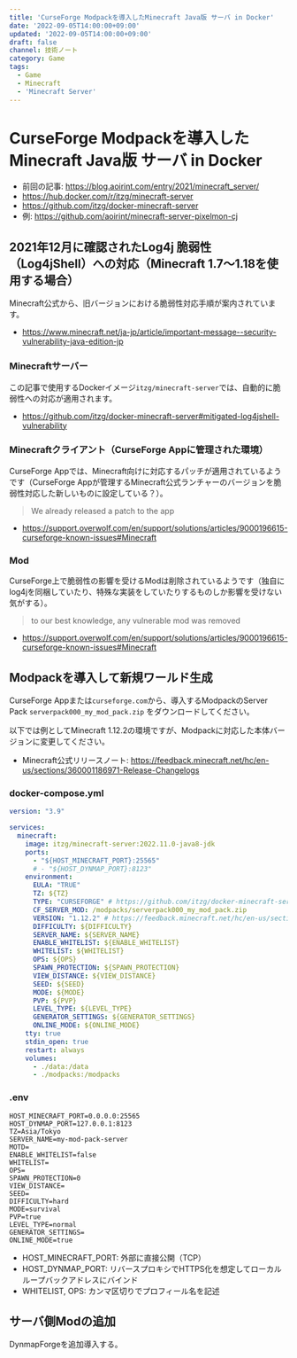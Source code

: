 ```yaml
---
title: 'CurseForge Modpackを導入したMinecraft Java版 サーバ in Docker'
date: '2022-09-05T14:00:00+09:00'
updated: '2022-09-05T14:00:00+09:00'
draft: false
channel: 技術ノート
category: Game
tags:
  - Game
  - Minecraft
  - 'Minecraft Server'
---
```

# CurseForge Modpackを導入したMinecraft Java版 サーバ in Docker

- 前回の記事: <https://blog.aoirint.com/entry/2021/minecraft_server/>
- <https://hub.docker.com/r/itzg/minecraft-server>
- <https://github.com/itzg/docker-minecraft-server>
- 例: <https://github.com/aoirint/minecraft-server-pixelmon-cj>


## 2021年12月に確認されたLog4j 脆弱性（Log4jShell）への対応（Minecraft 1.7～1.18を使用する場合）

Minecraft公式から、旧バージョンにおける脆弱性対応手順が案内されています。

- <https://www.minecraft.net/ja-jp/article/important-message--security-vulnerability-java-edition-jp>

### Minecraftサーバー

この記事で使用するDockerイメージ`itzg/minecraft-server`では、自動的に脆弱性への対応が適用されます。

- <https://github.com/itzg/docker-minecraft-server#mitigated-log4jshell-vulnerability>

### Minecraftクライアント（CurseForge Appに管理された環境）

CurseForge Appでは、Minecraft向けに対応するパッチが適用されているようです（CurseForge Appが管理するMinecraft公式ランチャーのバージョンを脆弱性対応した新しいものに設定している？）。

> We already released a patch to the app

- <https://support.overwolf.com/en/support/solutions/articles/9000196615-curseforge-known-issues#Minecraft>

### Mod

CurseForge上で脆弱性の影響を受けるModは削除されているようです（独自にlog4jを同梱していたり、特殊な実装をしていたりするものしか影響を受けない気がする）。

> to our best knowledge, any vulnerable mod was removed

- <https://support.overwolf.com/en/support/solutions/articles/9000196615-curseforge-known-issues#Minecraft>


## Modpackを導入して新規ワールド生成

CurseForge Appまたは`curseforge.com`から、導入するModpackのServer Pack `serverpack000_my_mod_pack.zip` をダウンロードしてください。

以下では例としてMinecraft 1.12.2の環境ですが、Modpackに対応した本体バージョンに変更してください。

- Minecraft公式リリースノート: <https://feedback.minecraft.net/hc/en-us/sections/360001186971-Release-Changelogs>

### docker-compose.yml

```yaml
version: "3.9"

services:
  minecraft:
    image: itzg/minecraft-server:2022.11.0-java8-jdk
    ports:
      - "${HOST_MINECRAFT_PORT}:25565"
      # - "${HOST_DYNMAP_PORT}:8123"
    environment:
      EULA: "TRUE"
      TZ: ${TZ}
      TYPE: "CURSEFORGE" # https://github.com/itzg/docker-minecraft-server#server-types
      CF_SERVER_MOD: /modpacks/serverpack000_my_mod_pack.zip
      VERSION: "1.12.2" # https://feedback.minecraft.net/hc/en-us/sections/360001186971-Release-Changelogs
      DIFFICULTY: ${DIFFICULTY}
      SERVER_NAME: ${SERVER_NAME}
      ENABLE_WHITELIST: ${ENABLE_WHITELIST}
      WHITELIST: ${WHITELIST}
      OPS: ${OPS}
      SPAWN_PROTECTION: ${SPAWN_PROTECTION}
      VIEW_DISTANCE: ${VIEW_DISTANCE}
      SEED: ${SEED}
      MODE: ${MODE}
      PVP: ${PVP}
      LEVEL_TYPE: ${LEVEL_TYPE}
      GENERATOR_SETTINGS: ${GENERATOR_SETTINGS}
      ONLINE_MODE: ${ONLINE_MODE}
    tty: true
    stdin_open: true
    restart: always
    volumes:
      - ./data:/data
      - ./modpacks:/modpacks
```

### .env

```env
HOST_MINECRAFT_PORT=0.0.0.0:25565
HOST_DYNMAP_PORT=127.0.0.1:8123
TZ=Asia/Tokyo
SERVER_NAME=my-mod-pack-server
MOTD=
ENABLE_WHITELIST=false
WHITELIST=
OPS=
SPAWN_PROTECTION=0
VIEW_DISTANCE=
SEED=
DIFFICULTY=hard
MODE=survival
PVP=true
LEVEL_TYPE=normal
GENERATOR_SETTINGS=
ONLINE_MODE=true
```

- HOST_MINECRAFT_PORT: 外部に直接公開（TCP）
- HOST_DYNMAP_PORT: リバースプロキシでHTTPS化を想定してローカルループバックアドレスにバインド
- WHITELIST, OPS: カンマ区切りでプロフィール名を記述


## サーバ側Modの追加

DynmapForgeを追加導入する。
